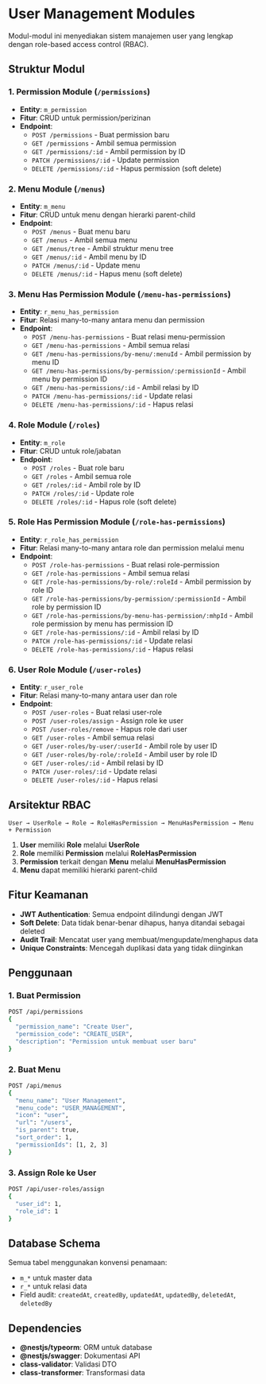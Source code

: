 # User Management Modules

Modul-modul ini menyediakan sistem manajemen user yang lengkap dengan role-based access control (RBAC).

## Struktur Modul

### 1. Permission Module (`/permissions`)
- **Entity**: `m_permission`
- **Fitur**: CRUD untuk permission/perizinan
- **Endpoint**:
  - `POST /permissions` - Buat permission baru
  - `GET /permissions` - Ambil semua permission
  - `GET /permissions/:id` - Ambil permission by ID
  - `PATCH /permissions/:id` - Update permission
  - `DELETE /permissions/:id` - Hapus permission (soft delete)

### 2. Menu Module (`/menus`)
- **Entity**: `m_menu`
- **Fitur**: CRUD untuk menu dengan hierarki parent-child
- **Endpoint**:
  - `POST /menus` - Buat menu baru
  - `GET /menus` - Ambil semua menu
  - `GET /menus/tree` - Ambil struktur menu tree
  - `GET /menus/:id` - Ambil menu by ID
  - `PATCH /menus/:id` - Update menu
  - `DELETE /menus/:id` - Hapus menu (soft delete)

### 3. Menu Has Permission Module (`/menu-has-permissions`)
- **Entity**: `r_menu_has_permission`
- **Fitur**: Relasi many-to-many antara menu dan permission
- **Endpoint**:
  - `POST /menu-has-permissions` - Buat relasi menu-permission
  - `GET /menu-has-permissions` - Ambil semua relasi
  - `GET /menu-has-permissions/by-menu/:menuId` - Ambil permission by menu ID
  - `GET /menu-has-permissions/by-permission/:permissionId` - Ambil menu by permission ID
  - `GET /menu-has-permissions/:id` - Ambil relasi by ID
  - `PATCH /menu-has-permissions/:id` - Update relasi
  - `DELETE /menu-has-permissions/:id` - Hapus relasi

### 4. Role Module (`/roles`)
- **Entity**: `m_role`
- **Fitur**: CRUD untuk role/jabatan
- **Endpoint**:
  - `POST /roles` - Buat role baru
  - `GET /roles` - Ambil semua role
  - `GET /roles/:id` - Ambil role by ID
  - `PATCH /roles/:id` - Update role
  - `DELETE /roles/:id` - Hapus role (soft delete)

### 5. Role Has Permission Module (`/role-has-permissions`)
- **Entity**: `r_role_has_permission`
- **Fitur**: Relasi many-to-many antara role dan permission melalui menu
- **Endpoint**:
  - `POST /role-has-permissions` - Buat relasi role-permission
  - `GET /role-has-permissions` - Ambil semua relasi
  - `GET /role-has-permissions/by-role/:roleId` - Ambil permission by role ID
  - `GET /role-has-permissions/by-permission/:permissionId` - Ambil role by permission ID
  - `GET /role-has-permissions/by-menu-has-permission/:mhpId` - Ambil role permission by menu has permission ID
  - `GET /role-has-permissions/:id` - Ambil relasi by ID
  - `PATCH /role-has-permissions/:id` - Update relasi
  - `DELETE /role-has-permissions/:id` - Hapus relasi

### 6. User Role Module (`/user-roles`)
- **Entity**: `r_user_role`
- **Fitur**: Relasi many-to-many antara user dan role
- **Endpoint**:
  - `POST /user-roles` - Buat relasi user-role
  - `POST /user-roles/assign` - Assign role ke user
  - `POST /user-roles/remove` - Hapus role dari user
  - `GET /user-roles` - Ambil semua relasi
  - `GET /user-roles/by-user/:userId` - Ambil role by user ID
  - `GET /user-roles/by-role/:roleId` - Ambil user by role ID
  - `GET /user-roles/:id` - Ambil relasi by ID
  - `PATCH /user-roles/:id` - Update relasi
  - `DELETE /user-roles/:id` - Hapus relasi

## Arsitektur RBAC

```
User → UserRole → Role → RoleHasPermission → MenuHasPermission → Menu + Permission
```

1. **User** memiliki **Role** melalui **UserRole**
2. **Role** memiliki **Permission** melalui **RoleHasPermission**
3. **Permission** terkait dengan **Menu** melalui **MenuHasPermission**
4. **Menu** dapat memiliki hierarki parent-child

## Fitur Keamanan

- **JWT Authentication**: Semua endpoint dilindungi dengan JWT
- **Soft Delete**: Data tidak benar-benar dihapus, hanya ditandai sebagai deleted
- **Audit Trail**: Mencatat user yang membuat/mengupdate/menghapus data
- **Unique Constraints**: Mencegah duplikasi data yang tidak diinginkan

## Penggunaan

### 1. Buat Permission
```bash
POST /api/permissions
{
  "permission_name": "Create User",
  "permission_code": "CREATE_USER",
  "description": "Permission untuk membuat user baru"
}
```

### 2. Buat Menu
```bash
POST /api/menus
{
  "menu_name": "User Management",
  "menu_code": "USER_MANAGEMENT",
  "icon": "user",
  "url": "/users",
  "is_parent": true,
  "sort_order": 1,
  "permissionIds": [1, 2, 3]
}
```

### 3. Assign Role ke User
```bash
POST /api/user-roles/assign
{
  "user_id": 1,
  "role_id": 1
}
```

## Database Schema

Semua tabel menggunakan konvensi penamaan:
- `m_*` untuk master data
- `r_*` untuk relasi data
- Field audit: `createdAt`, `createdBy`, `updatedAt`, `updatedBy`, `deletedAt`, `deletedBy`

## Dependencies

- **@nestjs/typeorm**: ORM untuk database
- **@nestjs/swagger**: Dokumentasi API
- **class-validator**: Validasi DTO
- **class-transformer**: Transformasi data
